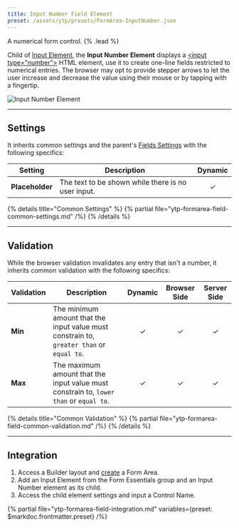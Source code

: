 ```yaml
---
title: Input Number Field Element
preset: /assets/ytp/presets/FormArea-InputNumber.json
---
```


A numerical form control. {% .lead %}

Child of [Input Element](./input), the **Input Number Element** displays a [\<input type="number"\>](https://developer.mozilla.org/en-US/docs/Web/HTML/Element/input/number) HTML element, use it to create one-line fields restricted to numerical entries. The browser may opt to provide stepper arrows to let the user increase and decrease the value using their mouse or by tapping with a fingertip.

![Input Number Element](/assets/ytp/forms/fields/input-number.webp)

---

## Settings

It inherits common settings and the parent's [Fields Settings](./input#fields-settings) with the following specifics:

| Setting | Description | Dynamic |
| ------- | ----------- | :-----: |
| **Placeholder** | The text to be shown while there is no user input. | &#x2713; |

{% details title="Common Settings" %}
    {% partial file="ytp-formarea-field-common-settings.md" /%}
{% /details %}

---

## Validation

While the browser validation invalidates any entry that isn't a number, it inherits common validation with the following specifics:

| Validation | Description | Dynamic | Browser Side | Server Side |
| ---------- | ----------- | :-----: | :----------: | :---------: |
| **Min** | The minimum amount that the input value must constrain to, `greater than` or `equal to`. | &#x2713; | &#x2713; | &#x2713; |
| **Max** | The maximum amount that the input value must constrain to, `lower than` or `equal to`. | &#x2713; | &#x2713; | &#x2713; |

{% details title="Common Validation" %}
    {% partial file="ytp-formarea-field-common-validation.md" /%}
{% /details %}

---

## Integration

1. Access a Builder layout and [create](../../setup#creating-a-form) a Form Area.
1. Add an Input Element from the Form Essentials group and an Input Number element as its child.
1. Access the child element settings and input a Control Name.

{% partial file="ytp-formarea-field-integration.md" variables={preset: $markdoc.frontmatter.preset} /%}
